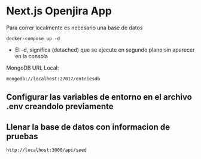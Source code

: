 # Next.js Openjira App

Para correr localmente es necesario una base de datos

```
docker-compose up -d
```

- El -d, significa (detached) que se ejecute en segundo plano sin aparecer en la consola

MongoDB URL Local:

```
mongodb://localhost:27017/entriesdb
```

## Configurar las variables de entorno en el archivo .env creandolo previamente

## Llenar la base de datos con informacion de pruebas

```
http://localhost:3000/api/seed
```
